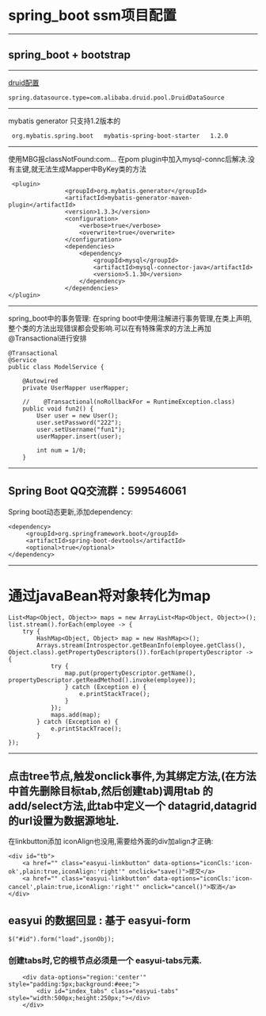 # spring_boot ssm项目配置
---
## spring_boot + bootstrap
---
[druid配置](http://blog.csdn.net/catoop/article/details/50925337) 
```
spring.datasource.type=com.alibaba.druid.pool.DruidDataSource
```
---
mybatis generator 只支持1.2版本的
```
 org.mybatis.spring.boot   mybatis-spring-boot-starter   1.2.0 
```
---
使用MBG报classNotFound:com... 在pom plugin中加入mysql-connc后解决.没有主键,就无法生成Mapper中ByKey类的方法
```
 <plugin>
                <groupId>org.mybatis.generator</groupId>
                <artifactId>mybatis-generator-maven-plugin</artifactId>
                <version>1.3.3</version>
                <configuration>
                    <verbose>true</verbose>
                    <overwrite>true</overwrite>
                </configuration>
                <dependencies>
                    <dependency>
                        <groupId>mysql</groupId>
                        <artifactId>mysql-connector-java</artifactId>
                        <version>5.1.30</version>
                    </dependency>
                </dependencies>
</plugin>
```
---
spring_boot中的事务管理:
在spring boot中使用注解进行事务管理,在类上声明,整个类的方法出现错误都会受影响.可以在有特殊需求的方法上再加@Transactional进行安排
```
@Transactional
@Service
public class ModelService {

    @Autowired
    private UserMapper userMapper;

    //    @Transactional(noRollbackFor = RuntimeException.class)
    public void fun2() {
        User user = new User();
        user.setPassword("222");
        user.setUsername("fun1");
        userMapper.insert(user);

        int num = 1/0;
    }
```
---
Spring Boot QQ交流群：599546061
---
Spring boot动态更新,添加dependency:

```
<dependency>  
     <groupId>org.springframework.boot</groupId>  
     <artifactId>spring-boot-devtools</artifactId>  
     <optional>true</optional>  
</dependency>  
```
---
# 通过javaBean将对象转化为map

```
List<Map<Object, Object>> maps = new ArrayList<Map<Object, Object>>();
list.stream().forEach(employee -> {
    try {
        HashMap<Object, Object> map = new HashMap<>();
        Arrays.stream(Introspector.getBeanInfo(employee.getClass(), Object.class).getPropertyDescriptors()).forEach(propertyDescriptor -> {
            try {
                map.put(propertyDescriptor.getName(), propertyDescriptor.getReadMethod().invoke(employee));
                } catch (Exception e) {
                    e.printStackTrace();
                }
            });
            maps.add(map);
        } catch (Exception e) {
            e.printStackTrace();
        }
});
```
---
点击tree节点,触发onclick事件,为其绑定方法,(在方法中首先删除目标tab,然后创建tab)调用tab 的add/select方法,此tab中定义一个 datagrid,datagrid的url设置为数据源地址.
---
在linkbutton添加 iconAlign也没用,需要给外面的div加align才正确:

```
<div id="tb">
    <a href="" class="easyui-linkbutton" data-options="iconCls:'icon-ok',plain:true,iconAlign:'right'" onclick="save()">提交</a>
    <a href="" class="easyui-linkbutton" data-options="iconCls:'icon-cancel',plain:true,iconAlign:'right'" onclick="cancel()">取消</a>
</div>
```
## easyui 的数据回显 : 基于 easyui-form

```
$("#id").form("load",jsonObj);
```
### 创建tabs时,它的根节点必须是一个 easyui-tabs元素.

```
    <div data-options="region:'center'" style="padding:5px;background:#eee;">
        <div id="index_tabs" class="easyui-tabs" style="width:500px;height:250px;"></div>
    </div>
```


